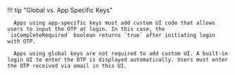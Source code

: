 !!! tip "Global vs. App Specific Keys"

      Apps using app-specific keys must add custom UI code that allows users to input the OTP at login. In this case, the `isCompleteRequired` boolean returns `true` after initiating login with OTP.

      Apps using global keys are not required to add custom UI. A built-in login UI to enter the OTP is displayed automatically. Users must enter the OTP received via email in this UI.